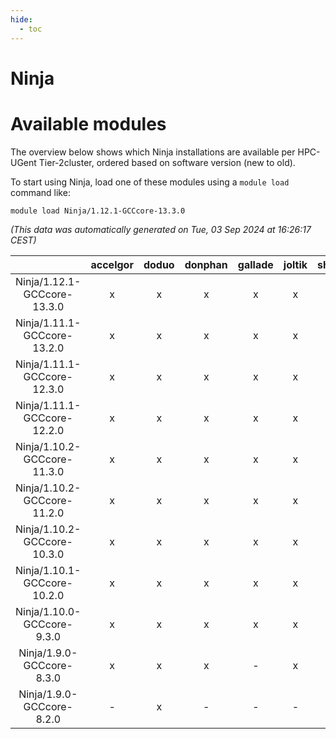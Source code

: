 ```yaml
---
hide:
  - toc
---
```


Ninja
=====

# Available modules


The overview below shows which Ninja installations are available per HPC-UGent Tier-2cluster, ordered based on software version (new to old).

To start using Ninja, load one of these modules using a `module load` command like:

```shell
module load Ninja/1.12.1-GCCcore-13.3.0
```

*(This data was automatically generated on Tue, 03 Sep 2024 at 16:26:17 CEST)*  

| |accelgor|doduo|donphan|gallade|joltik|shinx|skitty|
| :---: | :---: | :---: | :---: | :---: | :---: | :---: | :---: |
|Ninja/1.12.1-GCCcore-13.3.0|x|x|x|x|x|x|x|
|Ninja/1.11.1-GCCcore-13.2.0|x|x|x|x|x|x|x|
|Ninja/1.11.1-GCCcore-12.3.0|x|x|x|x|x|x|x|
|Ninja/1.11.1-GCCcore-12.2.0|x|x|x|x|x|x|x|
|Ninja/1.10.2-GCCcore-11.3.0|x|x|x|x|x|x|x|
|Ninja/1.10.2-GCCcore-11.2.0|x|x|x|x|x|-|x|
|Ninja/1.10.2-GCCcore-10.3.0|x|x|x|x|x|-|x|
|Ninja/1.10.1-GCCcore-10.2.0|x|x|x|x|x|-|x|
|Ninja/1.10.0-GCCcore-9.3.0|x|x|x|x|x|-|x|
|Ninja/1.9.0-GCCcore-8.3.0|x|x|x|-|x|-|x|
|Ninja/1.9.0-GCCcore-8.2.0|-|x|-|-|-|-|-|
